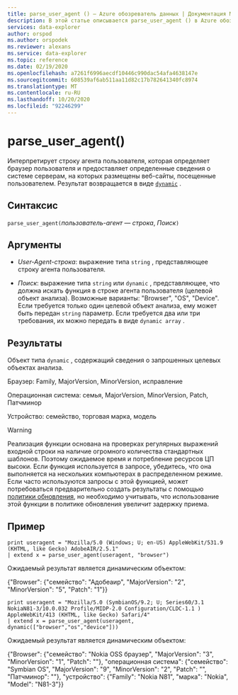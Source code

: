 ```yaml
---
title: parse_user_agent () — Azure обозреватель данных | Документация Майкрософт
description: В этой статье описывается parse_user_agent () в Azure обозреватель данных.
services: data-explorer
author: orspod
ms.author: orspodek
ms.reviewer: alexans
ms.service: data-explorer
ms.topic: reference
ms.date: 02/19/2020
ms.openlocfilehash: a7261f6996aecdf10446c990dac54afa4638147e
ms.sourcegitcommit: 608539af6ab511aa11d82c17b782641340fc8974
ms.translationtype: MT
ms.contentlocale: ru-RU
ms.lasthandoff: 10/20/2020
ms.locfileid: "92246299"
---
```

# <a name="parse_user_agent"></a>parse_user_agent()

Интерпретирует строку агента пользователя, которая определяет браузер пользователя и предоставляет определенные сведения о системе серверам, на которых размещены веб-сайты, посещенные пользователем. Результат возвращается в виде [`dynamic`](./scalar-data-types/dynamic.md) . 

## <a name="syntax"></a>Синтаксис

`parse_user_agent(`*пользователь-агент — строка*, *Поиск*`)`

## <a name="arguments"></a>Аргументы

* *User-Agent-строка*: выражение типа `string` , представляющее строку агента пользователя.

* *Поиск*: выражение типа `string` или `dynamic` , представляющее, что должна искать функция в строке агента пользователя (целевой объект анализа). Возможные варианты: "Browser", "OS", "Device". Если требуется только один целевой объект анализа, ему может быть передан `string` параметр.
Если требуется два или три требования, их можно передать в виде `dynamic array` .

## <a name="returns"></a>Результаты

Объект типа `dynamic` , содержащий сведения о запрошенных целевых объектах анализа.

Браузер: Family, MajorVersion, MinorVersion, исправление                 

Операционная система: семья, MajorVersion, MinorVersion, Patch, Патчминор             

Устройство: семейство, торговая марка, модель

> [!WARNING]
> Реализация функции основана на проверках регулярных выражений входной строки на наличие огромного количества стандартных шаблонов. Поэтому ожидаемое время и потребление ресурсов ЦП высоки.
Если функция используется в запросе, убедитесь, что она выполняется на нескольких компьютерах в распределенном режиме.
Если часто используются запросы с этой функцией, может потребоваться предварительно создать результаты с помощью [политики обновления](../management/updatepolicy.md), но необходимо учитывать, что использование этой функции в политике обновления увеличит задержку приема.
 
## <a name="example"></a>Пример

```kusto
print useragent = "Mozilla/5.0 (Windows; U; en-US) AppleWebKit/531.9 (KHTML, like Gecko) AdobeAIR/2.5.1"
| extend x = parse_user_agent(useragent, "browser") 
```

Ожидаемый результат является динамическим объектом:

{"Browser": {"семейство": "Адобеаир", "MajorVersion": "2", "MinorVersion": "5", "Patch": "1"}}

```kusto
print useragent = "Mozilla/5.0 (SymbianOS/9.2; U; Series60/3.1 NokiaN81-3/10.0.032 Profile/MIDP-2.0 Configuration/CLDC-1.1 ) AppleWebKit/413 (KHTML, like Gecko) Safari/4"
| extend x = parse_user_agent(useragent, dynamic(["browser","os","device"])) 
```

Ожидаемый результат является динамическим объектом:

{"Browser": {"семейство": "Nokia OSS браузер", "MajorVersion": "3", "MinorVersion": "1", "Patch": ""}, "операционная система": {"семейство": "Symbian OS", "MajorVersion": "9", "MinorVersion": "2", "Patch": "", "Патчминор": ""}, "устройство": {"Family": "Nokia N81", "марка": "Nokia", "Model": "N81-3"}}
